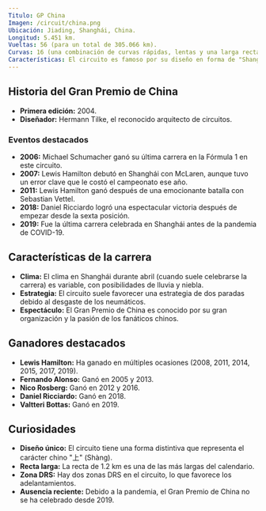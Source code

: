 ```yaml
---
Titulo: GP China
Imagen: /circuit/china.png
Ubicación: Jiading, Shanghái, China.
Longitud: 5.451 km.
Vueltas: 56 (para un total de 305.066 km).
Curvas: 16 (una combinación de curvas rápidas, lentas y una larga recta).
Características: El circuito es famoso por su diseño en forma de "Shanghái", que representa el carácter chino "上" (Shàng, que significa "arriba" o "superior"). También es conocido por su larga recta de 1.2 km y la curva 1-2-3, una secuencia de curvas cerradas que exigen mucho de los neumáticos y la aerodinámica.
---
```


## Historia del Gran Premio de China
- **Primera edición:** 2004.
- **Diseñador:** Hermann Tilke, el reconocido arquitecto de circuitos.

### Eventos destacados
- **2006:** Michael Schumacher ganó su última carrera en la Fórmula 1 en este circuito.
- **2007:** Lewis Hamilton debutó en Shanghái con McLaren, aunque tuvo un error clave que le costó el campeonato ese año.
- **2011:** Lewis Hamilton ganó después de una emocionante batalla con Sebastian Vettel.
- **2018:** Daniel Ricciardo logró una espectacular victoria después de empezar desde la sexta posición.
- **2019:** Fue la última carrera celebrada en Shanghái antes de la pandemia de COVID-19.

## Características de la carrera
- **Clima:** El clima en Shanghái durante abril (cuando suele celebrarse la carrera) es variable, con posibilidades de lluvia y niebla.
- **Estrategia:** El circuito suele favorecer una estrategia de dos paradas debido al desgaste de los neumáticos.
- **Espectáculo:** El Gran Premio de China es conocido por su gran organización y la pasión de los fanáticos chinos.

## Ganadores destacados
- **Lewis Hamilton:** Ha ganado en múltiples ocasiones (2008, 2011, 2014, 2015, 2017, 2019).
- **Fernando Alonso:** Ganó en 2005 y 2013.
- **Nico Rosberg:** Ganó en 2012 y 2016.
- **Daniel Ricciardo:** Ganó en 2018.
- **Valtteri Bottas:** Ganó en 2019.

## Curiosidades
- **Diseño único:** El circuito tiene una forma distintiva que representa el carácter chino "上" (Shàng).
- **Recta larga:** La recta de 1.2 km es una de las más largas del calendario.
- **Zona DRS:** Hay dos zonas DRS en el circuito, lo que favorece los adelantamientos.
- **Ausencia reciente:** Debido a la pandemia, el Gran Premio de China no se ha celebrado desde 2019.